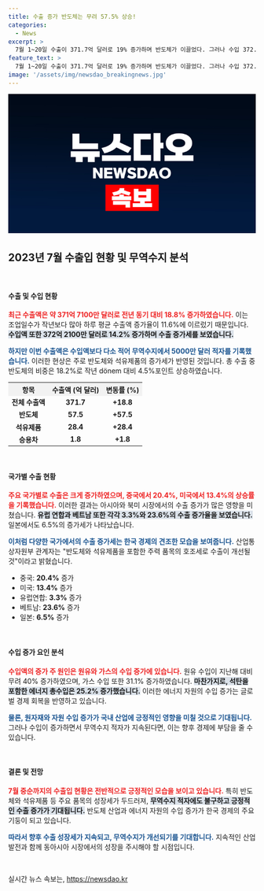 ```yaml
---
title: 수출 증가 반도체는 무려 57.5% 상승!
categories:
  - News
excerpt: >
  7월 1~20일 수출이 371.7억 달러로 19% 증가하며 반도체가 이끌었다. 그러나 수입 372.2억 달러로 무역수지는 5000만 달러 적자를 기록, 한국 경제의 향방에 귀추가 주목된다!
feature_text: >
  7월 1~20일 수출이 371.7억 달러로 19% 증가하며 반도체가 이끌었다. 그러나 수입 372.2억 달러로 무역수지는 5000만 달러 적자를 기록, 한국 경제의 향방에 귀추가 주목된다!
image: '/assets/img/newsdao_breakingnews.jpg'
---
```


<p><img src="/assets/img/newsdao_breakingnews.jpg" alt="ontimetimes 속보" /></p>

<h2 data-ke-size="size26">2023년 7월 수출입 현황 및 무역수지 분석</h2>

<p data-ke-size="size16">&nbsp;</p>

<h4>수출 및 수입 현황</h4>

<p><b><span style="color: #ee2323;">최근 수출액은 약 371억 7100만 달러로 전년 동기 대비 18.8% 증가하였습니다.</span></b> 이는 조업일수가 작년보다 많아 하루 평균 수출액 증가율이 11.6%에 이르렀기 때문입니다. <b><span style="background-color: #21538527;">수입액 또한 372억 2100만 달러로 14.2% 증가하며 수출 증가세를 보였습니다.</span></b></p>

<p><b><span style="color: #1a5490;">하지만 이번 수출액은 수입액보다 다소 적어 무역수지에서 5000만 달러 적자를 기록했습니다.</span></b> 이러한 현상은 주로 반도체와 석유제품의 증가세가 반영된 것입니다. 총 수출 중 반도체의 비중은 18.2%로 작년 dönem 대비 4.5%포인트 상승하였습니다. </p>

<table style="width: 100%; border-collapse: collapse;">
    <tr>
        <th style="text-align: center; background-color: #f2f2f2;">항목</th>
        <th style="text-align: center; background-color: #f2f2f2;">수출액 (억 달러)</th>
        <th style="text-align: center; background-color: #f2f2f2;">변동률 (%)</th>
    </tr>
    <tr>
        <td style="text-align: center; height: 17px;"><b>전체 수출액</b></td>
        <td style="text-align: center; height: 17px;"><b>371.7</b></td>
        <td style="text-align: center; height: 17px;"><b>+18.8</b></td>
    </tr>
    <tr>
        <td style="text-align: center; height: 17px;"><b>반도체</b></td>
        <td style="text-align: center; height: 17px;"><b>57.5</b></td>
        <td style="text-align: center; height: 17px;"><b>+57.5</b></td>
    </tr>
    <tr>
        <td style="text-align: center; height: 17px;"><b>석유제품</b></td>
        <td style="text-align: center; height: 17px;"><b>28.4</b></td>
        <td style="text-align: center; height: 17px;"><b>+28.4</b></td>
    </tr>
    <tr>
        <td style="text-align: center; height: 17px;"><b>승용차</b></td>
        <td style="text-align: center; height: 17px;"><b>1.8</b></td>
        <td style="text-align: center; height: 17px;"><b>+1.8</b></td>
    </tr>
</table>

<p data-ke-size="size16">&nbsp;</p>

<h4>국가별 수출 현황</h4>

<p><b><span style="color: #ee2323;">주요 국가별로 수출은 크게 증가하였으며, 중국에서 20.4%, 미국에서 13.4%의 상승률을 기록했습니다.</span></b> 이러한 결과는 아시아와 북미 시장에서의 수출 증가가 많은 영향을 미쳤습니다. <b><span style="background-color: #21538527;">유럽 연합과 베트남 또한 각각 3.3%와 23.6%의 수출 증가율을 보였습니다.</span></b> 일본에서도 6.5%의 증가세가 나타났습니다.</p>

<p><b><span style="color: #1a5490;">이처럼 다양한 국가에서의 수출 증가세는 한국 경제의 견조한 모습을 보여줍니다.</span></b> 산업통상자원부 관계자는 "반도체와 석유제품을 포함한 주력 품목의 호조세로 수출이 개선될 것"이라고 밝혔습니다.</p>

<ul>
    <li>중국: <b>20.4%</b> 증가</li>
    <li>미국: <b>13.4%</b> 증가</li>
    <li>유럽연합: <b>3.3%</b> 증가</li>
    <li>베트남: <b>23.6%</b> 증가</li>
    <li>일본: <b>6.5%</b> 증가</li>
</ul>

<p data-ke-size="size16">&nbsp;</p>

<h4>수입 증가 요인 분석</h4>

<p><b><span style="color: #ee2323;">수입액의 증가 주 원인은 원유와 가스의 수입 증가에 있습니다.</span></b> 원유 수입이 지난해 대비 무려 40% 증가하였으며, 가스 수입 또한 31.1% 증가하였습니다. <b><span style="background-color: #21538527;">마찬가지로, 석탄을 포함한 에너지 총수입은 25.2% 증가했습니다.</span></b> 이러한 에너지 자원의 수입 증가는 글로벌 경제 회복을 반영하고 있습니다.</p>

<p><b><span style="color: #1a5490;">물론, 원자재와 자원 수입 증가가 국내 산업에 긍정적인 영향을 미칠 것으로 기대됩니다.</span></b> 그러나 수입이 증가하면서 무역수지 적자가 지속된다면, 이는 향후 경제에 부담을 줄 수 있습니다. </p>

<p data-ke-size="size16">&nbsp;</p> 

<h4>결론 및 전망</h4>

<p><b><span style="color: #ee2323;">7월 중순까지의 수출입 현황은 전반적으로 긍정적인 모습을 보이고 있습니다.</span></b> 특히 반도체와 석유제품 등 주요 품목의 성장세가 두드러져, <b><span style="background-color: #21538527;">무역수지 적자에도 불구하고 긍정적인 수출 증가가 기대됩니다.</span></b> 반도체 산업과 에너지 자원의 수입 증가가 한국 경제의 주요 기둥이 되고 있습니다.</p>

<p><b><span style="color: #1a5490;">따라서 향후 수출 성장세가 지속되고, 무역수지가 개선되기를 기대합니다.</span></b> 지속적인 산업 발전과 함께 동아시아 시장에서의 성장을 주시해야 할 시점입니다. </p>

<p data-ke-size="size16">&nbsp;</p>
실시간 뉴스 속보는, <a href="https://newsdao.kr" rel="dofollow">https://newsdao.kr</a>


